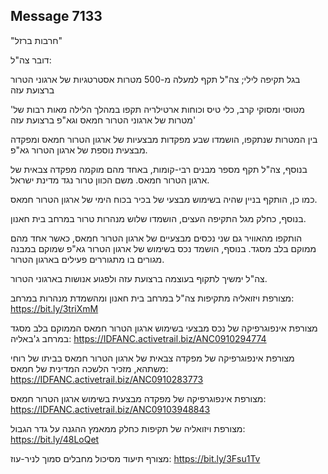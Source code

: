 ## Message 7133

"חרבות ברזל"

דובר צה"ל:

בגל תקיפה לילי; צה"ל תקף למעלה מ-500 מטרות אסטרטגיות של ארגוני הטרור ברצועת עזה

'מטוסי ומסוקי קרב, כלי טיס וכוחות ארטילריה תקפו במהלך הלילה מאות רבות של מטרות של ארגוני הטרור חמאס וגא"פ ברצועת עזה'

בין המטרות שנתקפו, הושמדו שבע מפקדות מבצעיות של ארגון הטרור חמאס ומפקדה מבצעית נוספת של ארגון הטרור גא"פ.

בנוסף, צה"ל תקף מספר מבנים רבי-קומות, באחד מהם מוקמה מפקדה צבאית של ארגון הטרור חמאס. משם הכוון טרור נגד מדינת ישראל. 

כמו כן, הותקף בניין שהיה בשימוש מבצעי של בכיר בכוח הימי של ארגון הטרור חמאס.

בנוסף, כחלק מגל התקיפה העצים, הושמדו שלוש מנהרות טרור במרחב בית חאנון.

הותקפו מהאוויר גם שני נכסים מבצעיים של ארגון הטרור חמאס, כאשר אחד מהם ממוקם בלב מסגד. בנוסף, הושמד נכס בשימוש של ארגון הטרור גא"פ שמוקם במבנה מגורים בו מתגוררים פעילים בארגון הטרור.

צה"ל ימשיך לתקוף בעוצמה ברצועת עזה ולפגוע אנושות בארגוני הטרור.

מצורפת ויזואליה מתקיפות צה"ל במרחב בית חאנון ומהשמדת מנהרות במרחב: https://bit.ly/3triXmM

מצורפת אינפוגרפיקה של נכס מבצעי בשימוש ארגון הטרור חמאס הממוקם בלב מסגד במרחב ג'באליה: https://IDFANC.activetrail.biz/ANC0910294774

מצורפת אינפוגרפיקה של מפקדה צבאית של ארגון הטרור חמאס בביתו של רוחי משתהא, מזכיר הלשכה המדינית של חמאס: https://IDFANC.activetrail.biz/ANC0910283773

מצורפת אינפוגרפיקה של מפקדה מבצעית בשימוש ארגון הטרור חמאס: https://IDFANC.activetrail.biz/ANC09103948843

מצורפת ויזואליה של תקיפות כחלק ממאמץ ההגנה על גדר הגבול: https://bit.ly/48LoQet

מצורף תיעוד מסיכול מחבלים סמוך לניר-עוז: https://bit.ly/3Fsu1Tv

